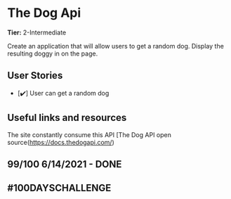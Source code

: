 # The Dog Api

**Tier:** 2-Intermediate

Create an application that will allow users to get a random dog. Display the resulting doggy in on the page.

## User Stories

- [✔️] User can get a random dog

## Useful links and resources

The site constantly consume this API [The Dog API open source(https://docs.thedogapi.com/)

## 99/100 6/14/2021 - DONE 

## #100DAYSCHALLENGE